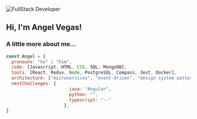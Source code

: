 ![FullStack Developer](https://github.com/Vegas-in/Vegas-in/assets/158770667/40a63c6e-d36a-41eb-be95-1d11e9911fd8)

<h2> Hi, I'm Angel Vegas!</h2>

 <h3>A little more about me...</h3>

```javascript
const Angel = {
  pronouns: "he" | "him",
  code: [Javascript, HTML, CSS, SQL, MongoDB],
  tools: [React, Redux, Node, PostgreSQL, Compass, Jest, Docker],
  architecture: ["microservices", "event-driven", "design system pattern"],
  nextChallenges: {
                        java: "Angular",
                        python: "",
                        typescript: "--"
                      },
}
```
